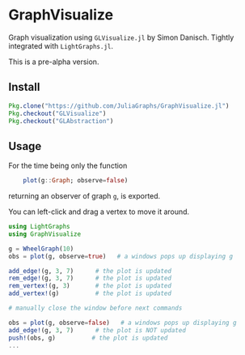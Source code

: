 # GraphVisualize
Graph visualization using `GLVisualize.jl` by Simon Danisch. Tightly integrated
with `LightGraphs.jl`.

This is a pre-alpha version.

## Install
```julia
Pkg.clone("https://github.com/JuliaGraphs/GraphVisualize.jl")
Pkg.checkout("GLVisualize")
Pkg.checkout("GLAbstraction")
```

## Usage
For the time being only the function
```julia
    plot(g::Graph; observe=false)
```
returning an observer of graph `g`, is exported.

You can left-click and drag a vertex to move it around.

```julia
using LightGraphs
using GraphVisualize

g = WheelGraph(10)
obs = plot(g, observe=true)   # a windows pops up displaying g

add_edge!(g, 3, 7)      # the plot is updated
rem_edge!(g, 3, 7)      # the plot is updated
rem_vertex!(g, 3)       # the plot is updated
add_vertex!(g)          # the plot is updated

# manually close the window before next commands

obs = plot(g, observe=false)   # a windows pops up displaying g
add_edge!(g, 3, 7)      # the plot is NOT updated
push!(obs, g)          # the plot is updated
...

```
